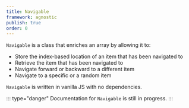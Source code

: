 ```yaml
---
title: Navigable
framework: agnostic
publish: true
order: 0
---
```



`Navigable` is a class that enriches an array by allowing it to:
- Store the index-based location of an item that has been navigated to
- Retrieve the item that has been navigated to
- Navigate forward or backward to a different item
- Navigate to a specific or a random item

`Navigable` is written in vanilla JS with no dependencies.

::: type="danger"
Documentation for `Navigable` is still in progress.
:::


<!-- :::
## Construct a Navigable instance
:::

To construct a Navigable instance (Object), use the Navigable constructor, which takes two parameters:

:::
| Parameter | Type | Required | Description |
| --- | --- | --- | --- |
| `array` | Array | yes | Passes the array that will be made navigable. |
| `options` | Object | no | Passes options for the Navigable instance. See the [Navigable constructor options](#Navigable-constructor-options) section for more guidance. |
:::


:::
```js
const instance = new Navigable(array[, options])
```
:::

:::
| Option | Type | Default | Description | Parameters | Return value |
| --- | --- | --- | --- | --- | --- |
| `initialLocation` | Number | `0` | The Navigable instance's initial index-based location | N/A | N/A |
| `loops` | Boolean | `true` | <p>Indicates whether or not Navigable should loop around to the beginning or end of the array when navigating past those points.</p><p>See the [How Navigable navigates](#How-Navigable-navigates) section for more info.</p> | N/A | N/A |
| `increment` | Number | `1` | The number of items that will be traversed when the navigable instance is stepping forward through the array | N/A | N/A |
| `decrement` | Number | `1` | The number of items that will be traversed when the navigable instance is stepping backward through the array | N/A | N/A |
| `onNavigate(newLocation, instance)` | Function | See the [How Navigable navigates](#How-Navigable-navigates) section for more info. | <p>Called by the Navigable instance after navigating.</p><p>See the [How Navigable navigates](#How-Navigable-navigates) section for more info.</p> | The new location (Number) and the Navigable instance (Object) | N/A |
| `onGoTo(newLocation, instance)` | Function | none | <p>Called by the Navigable instance after navigating to a specific item.</p><p>See the [How Navigable navigates](#How-Navigable-navigates) section for more info.</p> | The new location (Number) and the Navigable instance (Object) | N/A |
| `onNext(newLocation, instance)` | Function | none | <p>Called by the Navigable instance after navigating to the next item.</p><p>See the [How Navigable navigates](#How-Navigable-navigates) section for more info.</p> | The new location (Number) and the Navigable instance (Object) | N/A |
| `onPrev(newLocation, instance)` | Function | none | <p>Called by the Navigable instance after navigating to the previous item.</p><p>See the [How Navigable navigates](#How-Navigable-navigates) section for more info.</p> | The new location (Number) and the Navigable instance (Object) | N/A |

:::

:::
## Access state and methods
:::

The constructed Navigable instance is an Object, and state and methods can be accessed via its properties:


:::
| Property | Type | Description | Parameters | Return value |
| --- | --- | --- | --- | --- |
| `array` | Array | A shallow copy of the array passed to the Navigable constructor | N/A | N/A |
| `location` | Number | A shallow copy of the `initialLocation` option passed to the Navigable constructor. | N/A | N/A |
| `item` | Getter | See return value | N/A | The item located at `location` in `array` (can be any type) |
| `setArray(newArray)` | Function | Sets the Navigable instance's `array` | The new `array` (Array) | The Navigable instance (`this`) |
| `setLocation(newLocation)` | Function | Sets the Navigable instance's `location` | The new `location` (Number) | The Navigable instance (`this`) |
| `goTo(location)` | Function | Navigates to a specific item | The index-based location (Number) of the item that should be navigated to | The Navigable instance (`this`) |
| `next()` | Function | Steps forward through the array, increasing `location` by `increment` | none | The Navigable instance (`this`) |
| `prev()` | Function | Steps backward through the array, decreasing `location` by `decrement` | none | The Navigable instance (`this`) |
:::


:::
### How Navigable navigates
:::

In general, whenever the `goTo`, `next`, or `prev` methods are called, the Navigable instance computes the new location, then calls your `onNavigate` function, passing the new location as the first argument and itself (i.e. `this`) as the second argument.

The default `onNavigate` function, shown below, sets the new location each time you call one of the navigation methods:

:::
```js
/*
 * Default onNavigate function for Navigable
 */
(newLocation, instance) => instance.setLocation(newLocation)
```
:::

Immediately afterward, the Navigable instance will also call your `onGoTo`, `onNext`, or `onPrev` functions, depending on which method you called. `onGoTo`, `onNext`, or `onPrev` also receive the new location as the first argument and the Navigable instance (i.e. `this`) as the second argument.

The only other thing you need to know about how your Navigable instance navigates is how the `loops` option affects its behavior. Here's a breakdown:

:::
| When `loops` is... | And the computed location is... | The new location is... |
| --- | --- | --- |
| `false` | `array.length` or greater | `array.length - 1` |
| `false` | `-1` or less | `0` |
| `true` | greater than `array.length - 1` | See explanation below |
| `true` | less than `0` | See explanation below |
:::

When `loops` is `true` and the computed location is greater than `array.length - 1` (the largest index-based location), your Navigable instance calculates how much greater the computed location is, then takes that number of steps forward through the array, looping back to the beginning any time it passes `array.length - 1`.

See the code below for specific examples:

:::
```js
// The loops option is true by default
const instance = new Navigable(['Baleada', 'Logic', 'Navigable'])

instance.goTo(2) // The array is now located at its last item
instance.next() // The array navigated past the end of the array, so it will return to the beginning
instance.location // -> 0

instance.goTo(5) // The array's largest index is 2 (indices start at 0), so going to 5 will leave 3 steps left over.
/*
 * The array starts at 0, where it left off.
 * Your instance navigates two steps forward and reaches the last location.
 * It steps forward once more, looping around to 0.
 * It then makes its final two steps, landing on 2.
 */
instance.location // -> 2

```
:::

When `loops` is `true` and the computed location is less than `0`, your Navigable instance does the same thing, but in reverse: it calculates how much less the computed location is, then takes that number of steps backward through the array, looping around to the end any time it passes `0`.

See the code below for specific examples:

:::
```js
// The loops option is true by default
const instance = new Navigable(['Baleada', 'Logic', 'Navigable'])

instance.goTo(0) // The array is now located at its last item
instance.prev() // The array navigated past the beginning of the array, so it will loops to the end
instance.location // -> 2

instance.goTo(-3) // The array's lowest index is 0 (indices start at 0), so going to -3 will leave 3 steps left over.
/*
 * The array starts at 2, where it left off.
 * Your instance navigates two steps backward and reaches 0.
 * It steps backward once more, looping around to 2.
 * It then makes its final two steps, landing on 0.
 */
instance.location // -> 0

```
::: -->
